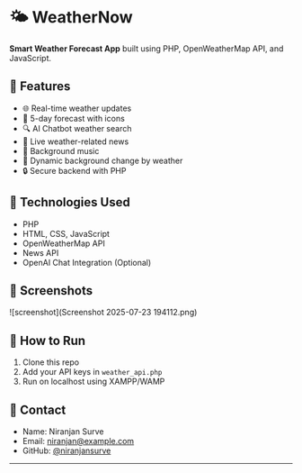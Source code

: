 # 🌤 WeatherNow

**Smart Weather Forecast App** built using PHP, OpenWeatherMap API, and JavaScript.

## 🔧 Features

- 🌐 Real-time weather updates
- 📅 5-day forecast with icons
- 🔍 AI Chatbot weather search
- 📰 Live weather-related news
- 🎵 Background music
- 🌈 Dynamic background change by weather
- 🔒 Secure backend with PHP

## 🚀 Technologies Used

- PHP
- HTML, CSS, JavaScript
- OpenWeatherMap API
- News API
- OpenAI Chat Integration (Optional)

## 📸 Screenshots

![screenshot](Screenshot 2025-07-23 194112.png)

## 📁 How to Run

1. Clone this repo
2. Add your API keys in `weather_api.php`
3. Run on localhost using XAMPP/WAMP

## 📩 Contact

- Name: Niranjan Surve
- Email: niranjan@example.com
- GitHub: [@niranjansurve](https://github.com/niranjansurve)

---
